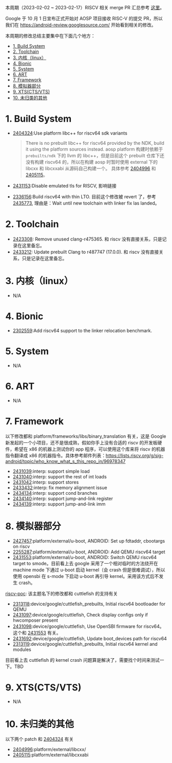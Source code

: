 
本周期（2023-02-02 ~ 2023-02-17）RISCV 相关 merge PR 汇总参考 [这里][1]。

Google 于 10 月 1 日宣布正式开始对 AOSP 项目接收 RISC-V 的提交 PR，所以我们在 <https://android-review.googlesource.com/> 开始看到相关的修改。

本周期的修改总结主要集中在下面几个地方：

<!-- TOC -->

- [1. Build System](#1-build-system)
- [2. Toolchain](#2-toolchain)
- [3. 内核（linux）](#3-内核linux)
- [4. Bionic](#4-bionic)
- [5. System](#5-system)
- [6. ART](#6-art)
- [7. Framework](#7-framework)
- [8. 模拟器部分](#8-模拟器部分)
- [9. XTS(CTS/VTS)](#9-xtsctsvts)
- [10. 未归类的其他](#10-未归类的其他)

<!-- /TOC -->

# 1. Build System

- [2404324][2404324]:Use platform libc++ for riscv64 sdk variants
  
  > There is no prebuilt libc++ for riscv64 provided by the NDK, build
it using the platform sources instead.
  aosp platform 构建时依赖于 `prebuilts/ndk` 下的 llvm 的 libc++，但是目前这个 prebuilt 仓库下还没有构建 riscv64 的，所以在构建 aosp 时暂时使用 external 下的 libcxx 和 libcxxabi 从源码自己构建一个。
  具体参考 [2404996][2404996] 和 [2405115][2405115]。

- [2431153][2431153]:Disable emulated tls for RISCV, 影响链接
- [2336156][2336156]:Build riscv64 with thin LTO. 目前这个修改被 revert 了，参考 [2435773][2435773], 理由是：Wait until new toolchain with linker fix las landed。

# 2. Toolchain

- [2423308][2423308]: Remove unused clang-r475365. 和 riscv 没有直接关系，只是记录在这里备忘。
- [2433212][2433212]: Update prebuilt Clang to r487747 (17.0.0). 和 riscv 没有直接关系，只是记录在这里备忘。

# 3. 内核（linux）

- N/A

# 4. Bionic

- [2302559][2302559]:Add riscv64 support to the linker relocation benchmark.

# 5. System

- N/A

# 6. ART

- N/A

# 7. Framework

以下修改都和 platform/frameworks/libs/binary_translation 有关，这是 Google 新发起的一个小项目，还不是很成熟，假如你手上没有合适的 riscv 的开发板硬件，希望在 x86 的机器上测试你的 app 程序，可以使用这个库来将 riscv 的机器指令翻译成 x86 的机器指令。具体参考邮件列表：<https://lists.riscv.org/g/sig-android/topic/who_know_what_s_this_repo_in/96978347>
- [2431039][2431039]:interp: support simple load
- [2431040][2431040]:interp: support the rest of int loads
- [2431042][2431042]:interp: support stores
- [2433432][2433432]:interp: fix memory alignment issue
- [2434134][2434134]:interp: support cond branches
- [2434140][2434140]:interp: support jump-and-link register
- [2434139][2434139]:interp: support jump-and-link imm

# 8. 模拟器部分

- [2427457][2427457]:platform/external/u-boot, ANDROID: Set up fdtaddr, cbootargs on riscv
- [2255287][2255287]:platform/external/u-boot, ANDROID: Add QEMU riscv64 target
- [2431553][2431553]:platform/external/u-boot, ANDROID: Switch QEMU riscv64 target to smode。目前看上去 google 采用了一个相对临时的方法绕开在 machine mode 下通过 u-boot 启动 kernel（会 crash 但是很难调试），所以使用 opensbi 在 s-mode 下启动 u-boot 再引导 kernel。采用该方式后不发生 crash。

[riscv-poc][riscv-poc]: 该主题名下的修改都和 cuttlefish 的支持有关
- [2313118][2313118]:device/google/cuttlefish_prebuilts, Initial riscv64 bootloader for QEMU
- [2431097][2431097]:device/google/cuttlefish, Check display configs only if hwcomposer present
- [2431098][2431098]:device/google/cuttlefish, Use OpenSBI firmware for riscv64。这个和 [2431553][2431553] 有关。
- [2431692][2431692]:device/google/cuttlefish, Update boot_devices path for riscv64
- [2313119][2313119]:device/google/cuttlefish_prebuilts, Initial riscv64 kernel and modules

目前看上去 cuttlefish 的 kernel crash 问题算是解决了，需要找个时间来测试一下。TBD

# 9. XTS(CTS/VTS)

- N/A

# 10. 未归类的其他

以下两个 patch 和 [2404324][2404324] 有关
- [2404996][2404996]:platform/external/libcxx/
- [2405115][2405115]:platform/external/libcxxabi
  


[1]: https://unicornx.github.io/android-review/aosp-riscv-2023-02-17.html

[2404324]:https://android-review.googlesource.com/c/platform/build/soong/+/2404324
[2404996]:https://android-review.googlesource.com/c/platform/external/libcxx/+/2404996
[2405115]:https://android-review.googlesource.com/c/platform/external/libcxxabi/+/2405115
[2302559]:https://android-review.googlesource.com/c/platform/bionic/+/2302559
[2423308]:https://android-review.googlesource.com/c/platform/prebuilts/clang/host/linux-x86/+/2423308
[2431039]:https://android-review.googlesource.com/c/platform/frameworks/libs/binary_translation/+/2431039
[2431040]:https://android-review.googlesource.com/c/platform/frameworks/libs/binary_translation/+/2431040
[2431042]:https://android-review.googlesource.com/c/platform/frameworks/libs/binary_translation/+/2431042
[2431153]:https://android-review.googlesource.com/c/platform/build/soong/+/2431153
[2433432]:https://android-review.googlesource.com/c/platform/frameworks/libs/binary_translation/+/2433432
[2427457]:https://android-review.googlesource.com/c/platform/external/u-boot/+/2427457
[2255287]:https://android-review.googlesource.com/c/platform/external/u-boot/+/2255287
[2433212]:https://android-review.googlesource.com/c/platform/prebuilts/clang/host/linux-x86/+/2433212
[2336156]:https://android-review.googlesource.com/c/platform/build/soong/+/2336156
[2435773]:https://android-review.googlesource.com/c/platform/build/soong/+/2435773
[2313118]:https://android-review.googlesource.com/c/device/google/cuttlefish_prebuilts/+/2313118
[riscv-poc]:https://android-review.googlesource.com/q/topic:%22riscv-poc%22
[2431097]:https://android-review.googlesource.com/c/device/google/cuttlefish/+/2431097
[2431098]:https://android-review.googlesource.com/c/device/google/cuttlefish/+/2431098
[2431692]:https://android-review.googlesource.com/c/device/google/cuttlefish/+/2431692
[2313119]:https://android-review.googlesource.com/c/device/google/cuttlefish_prebuilts/+/2313119
[2431553]:https://android-review.googlesource.com/c/platform/external/u-boot/+/2431553
[2434134]:https://android-review.googlesource.com/c/platform/frameworks/libs/binary_translation/+/2434134
[2434140]:https://android-review.googlesource.com/c/platform/frameworks/libs/binary_translation/+/2434140
[2434139]:https://android-review.googlesource.com/c/platform/frameworks/libs/binary_translation/+/2434139